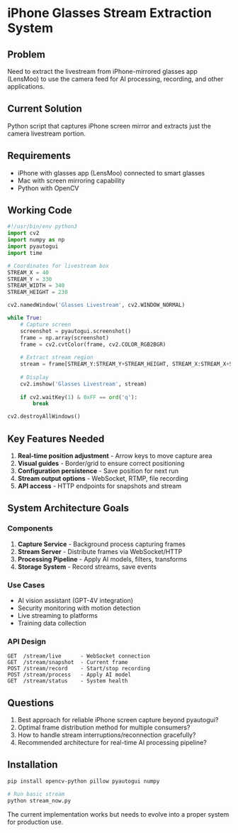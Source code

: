 # iPhone Glasses Stream Extraction System

## Problem
Need to extract the livestream from iPhone-mirrored glasses app (LensMoo) to use the camera feed for AI processing, recording, and other applications.

## Current Solution
Python script that captures iPhone screen mirror and extracts just the camera livestream portion.

## Requirements
- iPhone with glasses app (LensMoo) connected to smart glasses
- Mac with screen mirroring capability
- Python with OpenCV

## Working Code
```python
#!/usr/bin/env python3
import cv2
import numpy as np
import pyautogui
import time

# Coordinates for livestream box
STREAM_X = 40      
STREAM_Y = 330     
STREAM_WIDTH = 340   
STREAM_HEIGHT = 230

cv2.namedWindow('Glasses Livestream', cv2.WINDOW_NORMAL)

while True:
    # Capture screen
    screenshot = pyautogui.screenshot()
    frame = np.array(screenshot)
    frame = cv2.cvtColor(frame, cv2.COLOR_RGB2BGR)
    
    # Extract stream region
    stream = frame[STREAM_Y:STREAM_Y+STREAM_HEIGHT, STREAM_X:STREAM_X+STREAM_WIDTH]
    
    # Display
    cv2.imshow('Glasses Livestream', stream)
    
    if cv2.waitKey(1) & 0xFF == ord('q'):
        break

cv2.destroyAllWindows()
```

## Key Features Needed
1. **Real-time position adjustment** - Arrow keys to move capture area
2. **Visual guides** - Border/grid to ensure correct positioning  
3. **Configuration persistence** - Save position for next run
4. **Stream output options** - WebSocket, RTMP, file recording
5. **API access** - HTTP endpoints for snapshots and stream

## System Architecture Goals

### Components
1. **Capture Service** - Background process capturing frames
2. **Stream Server** - Distribute frames via WebSocket/HTTP
3. **Processing Pipeline** - Apply AI models, filters, transforms
4. **Storage System** - Record streams, save events

### Use Cases
- AI vision assistant (GPT-4V integration)
- Security monitoring with motion detection
- Live streaming to platforms
- Training data collection

### API Design
```
GET  /stream/live      - WebSocket connection
GET  /stream/snapshot  - Current frame
POST /stream/record    - Start/stop recording  
POST /stream/process   - Apply AI model
GET  /stream/status    - System health
```

## Questions
1. Best approach for reliable iPhone screen capture beyond pyautogui?
2. Optimal frame distribution method for multiple consumers?
3. How to handle stream interruptions/reconnection gracefully?
4. Recommended architecture for real-time AI processing pipeline?

## Installation
```bash
pip install opencv-python pillow pyautogui numpy

# Run basic stream
python stream_now.py
```

The current implementation works but needs to evolve into a proper system for production use.